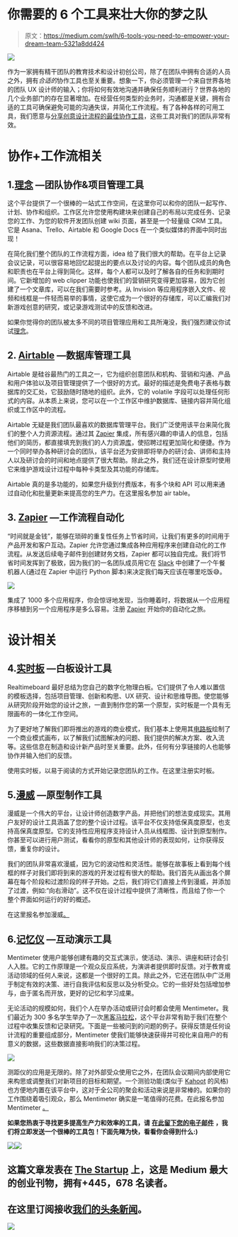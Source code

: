 # 你需要的 6 个工具来壮大你的梦之队

> 原文：<https://medium.com/swlh/6-tools-you-need-to-empower-your-dream-team-5321a8dd424>

![](img/b2da85a141fcaad12f573cb51468bd03.png)

作为一家拥有精干团队的教育技术和设计初创公司，除了在团队中拥有合适的人员之外，拥有*合适的*协作工具也至关重要。想象一下，你必须管理一个来自世界各地的团队 UX 设计师的输入；你将如何有效地沟通并确保任务顺利进行？世界各地的几个业务部门的存在显著增加。在经营任何类型的业务时，沟通都是关键，拥有合适的工具可确保避免可能的沟通失误，并简化工作流程。有了各种各样的可用工具，我们愿意与[分享创意设计流程的最佳协作工具](https://www.rolljak.com/)，这些工具对我们的团队非常有效。

# 协作+工作流相关

## 1.[理念](https://www.notion.so/?r=a9c7cf7131e54aec9bbf15fb0a604f50) —团队协作&项目管理工具

这个平台提供了一个很棒的一站式工作空间，在这里你可以和你的团队一起写作、计划、协作和组织。工作区允许您使用构建块来创建自己的布局以完成任务、记录您的工作、为您的软件开发团队创建 wiki 页面，甚至是一个轻量级 CRM 工具。它是 Asana、Trello、Airtable 和 Google Docs 在一个类似媒体的界面中同时出现！

在简化我们整个团队的工作流程方面，idea 给了我们很大的帮助。在平台上记录会议记录，可以很容易地回忆起提出的要点以及讨论的内容。每个团队成员的角色和职责也在平台上得到简化。这样，每个人都可以及时了解各自的任务和到期时间。它新增加的 web clipper 功能也使我们的营销研究变得更加容易，因为它创建了一个文章库，可以在我们需要时参考。从 Invision 等应用程序嵌入文件、视频和线框是一件轻而易举的事情，这使它成为一个很好的存储库，可以汇编我们对新游戏创意的研究，或记录游戏测试中的反馈和改进。

如果你觉得你的团队被太多不同的项目管理应用和工具所淹没，我们强烈建议你试试[理念](https://www.notion.so/?r=a9c7cf7131e54aec9bbf15fb0a604f50)。

## 2. [Airtable](https://airtable.com/invite/r/wcovLjBE) —数据库管理工具

Airtable 是硅谷最热门的工具之一，它为组织创意团队和机构、营销和沟通、产品和用户体验以及项目管理提供了一个很好的方式。最好的描述是免费电子表格与数据库的交汇处，它鼓励随时随地的组织。此外，它的 volatile 字段可以处理任何形式的内容。从本质上来说，您可以在一个工作区中维护数据库、链接内容并简化组织或工作区中的流程。

Airtable 无疑是我们团队最喜欢的数据库管理平台。我们广泛使用该平台来简化我们的整个人力资源流程。通过其 [Zapier](https://zapier.com/sign-up/) 集成，所有感兴趣的申请人的信息，包括他们的简历，都直接填充到我们的人力资源[库](https://support.airtable.com/hc/en-us/articles/202576419-Introduction-to-Airtable-bases)，使招聘过程更加简化和便捷。作为一个同时举办各种研讨会的团队，该平台还为安排即将举办的研讨会、讲师和主持人以及研讨会的时间和地点提供了很大帮助。除此之外，我们还在设计原型时使用它来维护游戏设计过程中每种卡类型及其功能的存储库。

Airtable 真的是多功能的，如果您升级到付费版本，有多个块和 API 可以用来通过自动化和批量更新来提高您的生产力。在这里报名参加 air table。

## 3. [Zapier](https://zapier.com/sign-up/) —工作流程自动化

“时间就是金钱”，能够在琐碎的重复性任务上节省时间，让我们有更多的时间用于产品开发和客户互动。Zapier 允许您通过集成各种应用程序来创建自动化的工作流程。从发送后续电子邮件到创建财务文档，Zapier 都可以独自完成。我们将节省时间发挥到了极致，因为我们的一名团队成员用它在 [Slack](https://slack.com/) 中创建了一个午餐机器人(通过在 Zapier 中运行 Python 脚本)来决定我们每天应该在哪里吃饭😅。

![](img/2d43b4c1557ecd9eadbd2b8891a80e28.png)

集成了 1000 多个应用程序，你会惊讶地发现，当你睡着时，将数据从一个应用程序移植到另一个应用程序是多么容易。注册 [Zapier](https://zapier.com/sign-up/) 开始你的自动化之旅。

# 设计相关

## 4.[实时板](https://realtimeboard.com/) —白板设计工具

Realtimeboard 最好总结为您自己的数字化物理白板。它们提供了令人难以置信的模板选择，包括项目管理、创新和构思、UX 研究、设计和思维导图。使您能够从研究阶段开始您的设计之旅，一直到制作您的第一个原型，实时板是一个具有无限画布的一体化工作空间。

为了更好地了解我们即将推出的游戏的商业模式，我们基本上使用其[电路板](https://help.realtimeboard.com/support/solutions/articles/1000033141-creating-a-new-board)绘制了一个商业模式画布，以了解我们试图解决的问题、我们提供的解决方案、收入流等。这些信息在制造和设计新产品时至关重要。此外，任何有分享链接的人也能够协作并输入他们的反馈。

使用实时板，以易于阅读的方式开始记录您团队的工作。在这里注册实时板。

## 5.[漫威](https://marvelapp.com/) —原型制作工具

漫威是一个伟大的平台，让设计师创造数字产品，并把他们的想法变成现实。其用户友好的设计工具涵盖了您的整个设计过程。该平台不仅支持低保真度原型，也支持高保真度原型。它的支持性应用程序支持设计人员从线框图、设计到原型制作。你甚至可以进行用户测试，看看你的原型和其他设计师的表现如何，让你获得反馈，重复你的设计。

我们的团队非常喜欢漫威，因为它的波动性和灵活性。能够在故事板上看到每个线框的样子对我们即将到来的游戏的开发过程有很大的帮助。我们首先从画出各个屏幕在每个阶段和过渡阶段的样子开始。之后，我们将它们直接上传到漫威，并添加了过渡，例如:“向右滑动”。这不仅在设计过程中提供了清晰性，而且给了你一个整个界面如何运行的好的概述。

在这里报名参加漫威[。](https://marvelapp.com/signup)

## 6.[记忆仪](https://www.mentimeter.com/features) —互动演示工具

Mentimeter 使用户能够创建有趣的交互式演示，使活动、演示、讲座和研讨会引人入胜。它的工作原理是一个观众反应系统，为演讲者提供即时反馈。对于教育或活动领域的任何人来说，这都是一个很好的工具。除此之外，它还在团队中广泛用于制定有效的决策、进行自我评估和反思以及分析受众。它的一些好处包括增加参与，由于匿名而开放，更好的记忆和学习成果。

无论活动的规模如何，我们个人在举办活动或研讨会时都会使用 Mentimeter。我们最近为 300 多名学生举办了一次[黑客马拉松](https://www.youtube.com/watch?v=0g3hfjhTM6Q&t=12s)，这个平台非常有助于我们在整个过程中收集反馈和记录研究。下面是一些被问到的问题的例子。获得反馈是任何设计流程的重要组成部分，Mentimeter 使我们能够快速获得并可视化来自用户的有意义的数据，这些数据直接影响我们的决策过程。

![](img/f73949c5c0824b65d0e2af9a6e933bb6.png)

测距仪的应用是无限的。除了对外部受众使用它之外，在团队会议期间内部使用它来构思或调整我们对新项目的目标和期望。一个测验功能(类似于 [Kahoot](https://kahoot.com/) 的风格)也方便地内置在该平台中，这对于全公司的聚会和活动来说是非常棒的。如果你的工作围绕着吸引观众，那么 Mentimeter 确实是一笔值得的花费。在此报名参加 Mentimeter [。](https://www.mentimeter.com/?ref=codomo)

**如果您热衷于寻找更多提高生产力和效率的工具，请** [**在此留下您的电子邮件**](https://airtable.com/shrpul0F4hxyrb76R) **，我们将立即发送一个很棒的工具包！下面先睹为快，看看你会得到什么:)**

![](img/5e210cf1ff4e9d72fe72f8dc6f0deb82.png)[![](img/308a8d84fb9b2fab43d66c117fcc4bb4.png)](https://medium.com/swlh)

## 这篇文章发表在 [The Startup](https://medium.com/swlh) 上，这是 Medium 最大的创业刊物，拥有+445，678 名读者。

## 在这里订阅接收[我们的头条新闻](https://growthsupply.com/the-startup-newsletter/)。

[![](img/b0164736ea17a63403e660de5dedf91a.png)](https://medium.com/swlh)